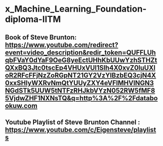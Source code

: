 # x_Machine_Learning_Foundation-diploma-IITM

## Book of Steve Brunton: https://www.youtube.com/redirect?event=video_description&redir_token=QUFFLUhqbFVaY0dYaF9OeG8yeEctUHhKbUUwYzhSTHZtQXxBQ3Jtc0tscEp4VHUxVUI1Slh4X0xvZ0luUXloR2RFcFFjNzZoRGpNT21GY2VzYlBzbEQ3cjN4X0xxSHIyWXRvNmQtYUUyZXY4eVFlMHVINGN3NGdSTk5UUW5tNTFzRHJkbVYzN052RW5fMF85VjdwZHF1NXNsTQ&q=http%3A%2F%2Fdatabookuw.com

## Youtube Playlist of Steve Brunton Channel : https://www.youtube.com/c/Eigensteve/playlists
